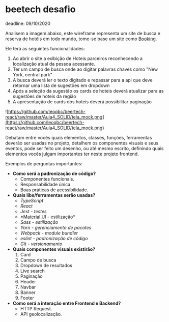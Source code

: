 # beetech desafio

deadline: 09/10/2020

Analisem a imagem abaixo, este wireframe representa um site de busca e reserva de hotéis em todo mundo, tome-se base um site como [Booking](https://www.booking.com/%5D).

Ele terá as seguintes funcionalidades:

1. Ao abrir o site a exibição de Hoteis parceiros reconhecendo a localização atual da pessoa acessante.
2. Ter um campo de busca onde ao digitar palavras chaves como "New York, central park"
3. A busca deverá ler o texto digitado e repassar para a api que deve retornar uma lista de sugestões em dropdown
4. Após a seleção da sugestão os cards de hoteis deverá atualizar para as sugestões de hoteis da região
5. A apresentação de cards dos hoteis deverá possibilitar paginação

![https://github.com/leoqbc/beertech-react/raw/master/Aula4_SOLID/tela_mock.png](https://github.com/leoqbc/beertech-react/raw/master/Aula4_SOLID/tela_mock.png)

Debatam entre vocês quais elementos, classes, funções, ferramentas deverão ser usadas no projeto, detalhem os componentes visuais e seus eventos, pode ser feito um desenho, ou até mesmo escrito, definindo quais elementos vocês julgam importantes ter neste projeto frontend.

Exemplos de perguntas importantes:

- **Como será a padronização de código?**
    - Componentes funcionais.
    - Responsabilidade única.
    - Boas práticas de acessibilidade.
- **Quais libs/ferramentas serão usadas?**
    - *TypeScript*
    - *React*
    - *Jest - testes*
    - [*Material UI](https://material-ui.com/) - estilização*
    - *Sass - estilização*
    - *Yarn - gerenciamento de pacotes*
    - *Webpack - module bundler*
    - *eslint - padronização de código*
    - *Git - versionamento*
- **Quais componentes visuais existirão?**
    1. Card
    2. Campo de busca
    3. Dropdown de resultados
    4. Live search
    5. Paginação
    6. Header
    7. Navbar
    8. Banner
    9. Footer
- **Como será a interação entre Frontend e Backend?**
    - HTTP Request.
    - API geolocalização.
